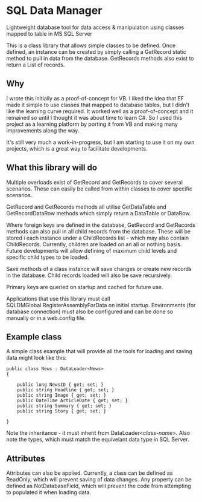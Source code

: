 # SQL Data Manager
Lightweight database tool for data access &amp; manipulation using classes mapped to table in MS SQL Server

This is a class library that allows simple classes to be defined. Once defined, an instance can be created
by simply calling a GetRecord static method to pull in data from the database. GetRecords methods also
exist to return a List of records.

## Why

I wrote this initially as a proof-of-concept for VB. I liked the idea that EF made it simple to use classes
that mapped to database tables, but I didn't like the learning curve required. It worked well as a proof-of-concept
and it remained so until I thought it was about time to learn C#. So I used this project as a learning
platform by porting it from VB and making many improvements along the way.

It's still very much a work-in-progress, but I am starting to use it on my own projects, which is a great way
to facilitate developments.

## What this library will do

Multiple overloads exist of GetRecord and GetRecords to cover several scenarios. These can easily be called
from within classes to cover specific scenarios.

GetRecord and GetRecords methods all utilise GetDataTable and GetRecordDataRow methods which simply return
a DataTable or DataRow.

Where foreign keys are defined in the database, GetRecord and GetRecords methods can also pull in all child
records from the database. These will be stored i each instance under a ChildRecords list - which may also
contain ChildRecords. Currently, children are loaded on an all or nothing basis. Future developments will
allow defining of maximum child levels and specific child types to be loaded.

Save methods of a class instance will save changes or create new records in the database. Child records
loaded will also be save recursively.

Primary keys are queried on startup and cached for future use.

Applications that use this library must call SQLDMGlobal.RegisterAssemblyForData on initial startup.
Environments (for database connection) must also be configured and can be done so manually or in a web.config file.

## Example class

A simple class example that will provide all the tools for loading and saving data might look like this:

    public class News : DataLoader<News>
    {

        public long NewsID { get; set; }
        public string Headline { get; set; }
        public string Image { get; set; }
        public DateTime ArticleDate { get; set; }
        public string Summary { get; set; }
        public string Story { get; set; }
       
    }

Note the inheritance - it must inherit from DataLoader<*class-name*>. Also note the types, which must match the
equivelant data type in SQL Server.

## Attributes
Attributes can also be applied. Currently, a class can be defined as ReadOnly, which will prevent saving of data
changes. Any property can be defined as NotDatabaseField, which will prevent the code from attempting to populated
it when loading data.
